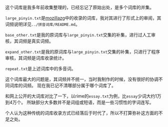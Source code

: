 这个词库是我多年前收集整理的，已经忘记了原始出处，是多个词库的并集。

`large_pinyin.txt`是[mozillazg](https://github.com/mozillazg/phrase-pinyin-data)中的收录的词库，我对其进行了形式上的审阅，其词频说明详见`../拼音词库/README.md`。

`base_other.txt`是我的原词库与`large_pinyin.txt`交集的补集，进行过人工审核，其词频是真实词频。

`expand_other.txt`是我的原词库与`large_pinyin.txt`交集的补集，只进行了程序审核，其词频是词库收录统计。

`repeat.txt`是上述词库中的多音词。

这个词库最大的问题是，其词频并不统一，当时我制作的时候，没有很好的协调不同词库的词频。
现在我已记不清哪部分属于哪个词库了。

和网上公开的大词库对比了一下，以rime的`essay.txt`为例，比`essay`少词大约1万到4万个。
所缺部分大多数并不是词组或短语，而是一些习惯性的字词连写。

个人认为这种传统的词库收录方式已经落后于时代了，所以不打算弥补这方面的不足之处。